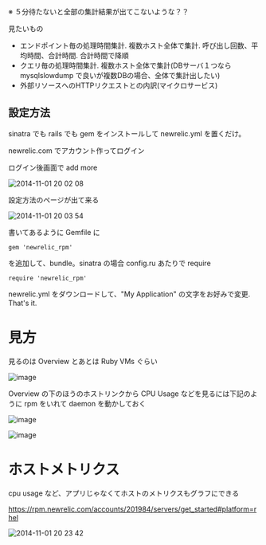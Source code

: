 ※ ５分待たないと全部の集計結果が出てこないような？？

見たいもの

* エンドポイント毎の処理時間集計. 複数ホスト全体で集計. 呼び出し回数、平均時間、合計時間. 合計時間で降順
* クエリ毎の処理時間集計. 複数ホスト全体で集計(DBサーバ１つなら mysqlslowdump で良いが複数DBの場合、全体で集計出したい)
* 外部リソースへのHTTPリクエストとの内訳(マイクロサービス)

## 設定方法

sinatra でも rails でも gem をインストールして newrelic.yml を置くだけ。

newrelic.com でアカウント作ってログイン

ログイン後画面で add more

![2014-11-01 20 02 08](https://cloud.githubusercontent.com/assets/2290461/4871454/160c444a-61b7-11e4-933a-b456e99886cb.png)

設定方法のページが出て来る

![2014-11-01 20 03 54](https://cloud.githubusercontent.com/assets/2290461/4871455/17ad4c9a-61b7-11e4-9724-6cb8bca086f7.png)

書いてあるように Gemfile に

```
gem 'newrelic_rpm'
```

を追加して、bundle。sinatra の場合 config.ru あたりで require

```
require 'newrelic_rpm'
```

newrelic.yml をダウンロードして、"My Application" の文字をお好みで変更. That's it. 

# 見方

見るのは Overview とあとは Ruby VMs ぐらい

![image](https://cloud.githubusercontent.com/assets/2290461/4871503/10875d76-61bb-11e4-9647-072b85fc4d6b.png)

Overview の下のほうのホストリンクから CPU Usage などを見るには下記のように rpm をいれて daemon を動かしておく

![image](https://cloud.githubusercontent.com/assets/2290461/4871720/5ea9a478-61c5-11e4-8685-a74b20296f47.png)

![image](https://cloud.githubusercontent.com/assets/2290461/4871508/44662e92-61bb-11e4-8a0a-782f9e2b7a2e.png)


# ホストメトリクス

cpu usage など、アプリじゃなくてホストのメトリクスもグラフにできる

https://rpm.newrelic.com/accounts/201984/servers/get_started#platform=rhel

![2014-11-01 20 23 42](https://cloud.githubusercontent.com/assets/2290461/4871487/c974cd52-61b9-11e4-8e87-0039d3e93380.png)

